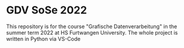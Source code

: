 # GDV SoSe 2022

This repository is for the course "Grafische Datenverarbeitung" in the summer term 2022 at HS Furtwangen University. The whole project is written in Python via VS-Code
